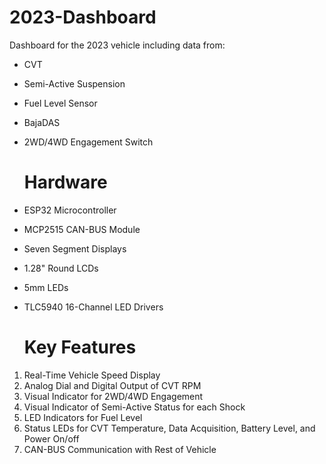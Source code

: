 # 2023-Dashboard

Dashboard for the 2023 vehicle including data from:
* CVT
* Semi-Active Suspension
* Fuel Level Sensor
* BajaDAS
* 2WD/4WD Engagement Switch

  # Hardware

* ESP32 Microcontroller
* MCP2515 CAN-BUS Module
* Seven Segment Displays
* 1.28" Round LCDs
* 5mm LEDs
* TLC5940 16-Channel LED Drivers

  # Key Features

1. Real-Time Vehicle Speed Display
2. Analog Dial and Digital Output of CVT RPM
3. Visual Indicator for 2WD/4WD Engagement
4. Visual Indicator of Semi-Active Status for each Shock
5. LED Indicators for Fuel Level
6. Status LEDs for CVT Temperature, Data Acquisition, Battery Level, and Power On/off
7. CAN-BUS Communication with Rest of Vehicle
